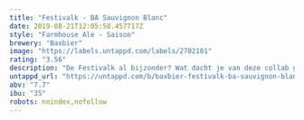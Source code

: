 ```yaml
---
title: "Festivalk - BA Sauvignon Blanc"
date: 2019-08-21T12:05:58.457717Z
style: "Farmhouse Ale - Saison"
brewery: "Baxbier"
image: "https://labels.untappd.com/labels/2702101"
rating: "3.56"
description: "De Festivalk al bijzonder? Wat dacht je van deze collab gerijpt op witte wijnvaten! De eikenhouten Sauvignon Blanc vaten geven het bier een nog complexer karakter. Droog, kruidig en zeer fruitig. Er zijn maar een beperkt aantal liters verkrijgbaar..."
untappd_url: "https://untappd.com/b/baxbier-festivalk-ba-sauvignon-blanc/2702101"
abv: "7.7"
ibu: "35"
robots: noindex,nofollow
---
```

